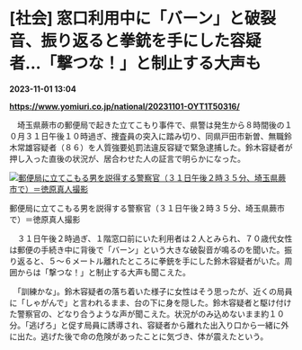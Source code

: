 # [社会] 窓口利用中に「バーン」と破裂音、振り返ると拳銃を手にした容疑者…「撃つな！」と制止する大声も

**2023-11-01 13:04**

**https://www.yomiuri.co.jp/national/20231101-OYT1T50316/**

　埼玉県蕨市の郵便局で起きた立てこもり事件で、県警は発生から８時間後の１０月３１日午後１０時過ぎ、捜査員の突入に踏み切り、同県戸田市新曽、無職鈴木常雄容疑者（８６）を人質強要処罰法違反容疑で緊急逮捕した。鈴木容疑者が押し入った直後の状況が、居合わせた人の証言で明らかになった。

[![郵便局に立てこもる男を説得する警察官（３１日午後２時３５分、埼玉県蕨市で）＝徳原真人撮影](https://www.yomiuri.co.jp/media/2023/11/20231101-OYT1I50191-1.jpg)](https://www.yomiuri.co.jp/pluralphoto/20231101-OYT1I50191/)

郵便局に立てこもる男を説得する警察官（３１日午後２時３５分、埼玉県蕨市で）＝徳原真人撮影

　３１日午後２時過ぎ、１階窓口前にいた利用者は２人とみられ、７０歳代女性は郵便の手続き中に背後で「バーン」という大きな破裂音が鳴るのを聞いた。振り返ると、５～６メートル離れたところに拳銃を手にした鈴木容疑者がいた。周囲からは「撃つな！」と制止する大声も聞こえた。

　「訓練かな」。鈴木容疑者の落ち着いた様子に女性はそう思ったが、近くの局員に「しゃがんで」と言われるまま、台の下に身を隠した。鈴木容疑者と駆け付けた警察官の、どなり合うような声が聞こえた。状況がのみ込めないまま約１０分。「逃げろ」と促す局員に誘導され、容疑者から離れた出入り口から一緒に外に出た。逃げた後で命の危険があったことに気づき、体が震えたという。